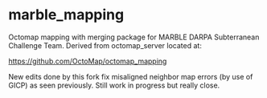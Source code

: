 marble_mapping
===============

Octomap mapping with merging package for MARBLE DARPA Subterranean Challenge Team.  Derived from octomap_server located at:

https://github.com/OctoMap/octomap_mapping

New edits done by this fork fix misaligned neighbor map errors (by use of GICP) as seen previously. Still work in progress but really close.  
